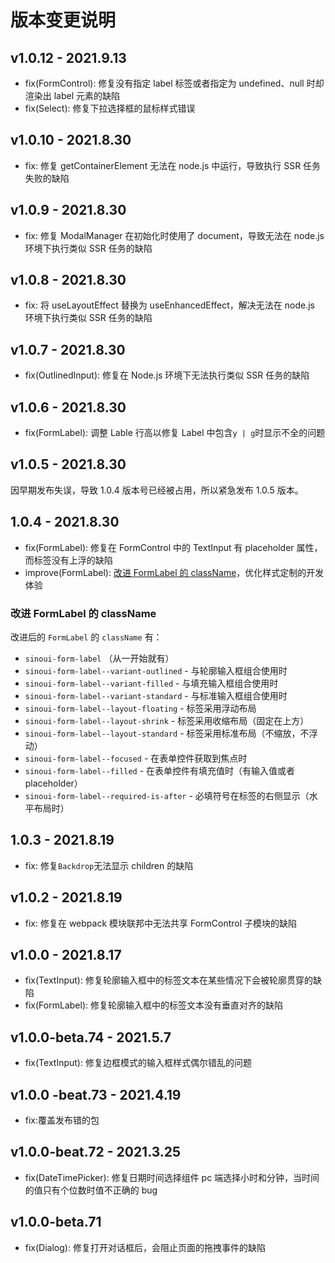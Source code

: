 # 版本变更说明

## v1.0.12 - 2021.9.13

- fix(FormControl): 修复没有指定 label 标签或者指定为 undefined、null 时却渲染出 label 元素的缺陷
- fix(Select): 修复下拉选择框的鼠标样式错误

## v1.0.10 - 2021.8.30

- fix: 修复 getContainerElement 无法在 node.js 中运行，导致执行 SSR 任务失败的缺陷

## v1.0.9 - 2021.8.30

- fix: 修复 ModalManager 在初始化时使用了 document，导致无法在 node.js 环境下执行类似 SSR 任务的缺陷

## v1.0.8 - 2021.8.30

- fix: 将 useLayoutEffect 替换为 useEnhancedEffect，解决无法在 node.js 环境下执行类似 SSR 任务的缺陷

## v1.0.7 - 2021.8.30

- fix(OutlinedInput): 修复在 Node.js 环境下无法执行类似 SSR 任务的缺陷

## v1.0.6 - 2021.8.30

- fix(FormLabel): 调整 Lable 行高以修复 Label 中包含`y | g`时显示不全的问题

## v1.0.5 - 2021.8.30

因早期发布失误，导致 1.0.4 版本号已经被占用，所以紧急发布 1.0.5 版本。

## 1.0.4 - 2021.8.30

- fix(FormLabel): 修复在 FormControl 中的 TextInput 有 placeholder 属性，而标签没有上浮的缺陷
- improve(FormLabel): [改进 FormLabel 的 className](#改进-formlabel-的-classname)，优化样式定制的开发体验

### 改进 FormLabel 的 className

改进后的 `FormLabel` 的 `className` 有：

- `sinoui-form-label` （从一开始就有）
- `sinoui-form-label--variant-outlined` - 与轮廓输入框组合使用时
- `sinoui-form-label--variant-filled` - 与填充输入框组合使用时
- `sinoui-form-label--variant-standard` - 与标准输入框组合使用时
- `sinoui-form-label--layout-floating` - 标签采用浮动布局
- `sinoui-form-label--layout-shrink` - 标签采用收缩布局（固定在上方）
- `sinoui-form-label--layout-standard` - 标签采用标准布局（不缩放，不浮动）
- `sinoui-form-label--focused` - 在表单控件获取到焦点时
- `sinoui-form-label--filled` - 在表单控件有填充值时（有输入值或者 placeholder）
- `sinoui-form-label--required-is-after` - 必填符号在标签的右侧显示（水平布局时）

## 1.0.3 - 2021.8.19

- fix: 修复`Backdrop`无法显示 children 的缺陷

## v1.0.2 - 2021.8.19

- fix: 修复在 webpack 模块联邦中无法共享 FormControl 子模块的缺陷

## v1.0.0 - 2021.8.17

- fix(TextInput): 修复轮廓输入框中的标签文本在某些情况下会被轮廓贯穿的缺陷
- fix(FormLabel): 修复轮廓输入框中的标签文本没有垂直对齐的缺陷

## v1.0.0-beta.74 - 2021.5.7

- fix(TextInput): 修复边框模式的输入框样式偶尔错乱的问题

## v1.0.0 -beat.73 - 2021.4.19

- fix:覆盖发布错的包

## v1.0.0-beat.72 - 2021.3.25

- fix(DateTimePicker): 修复日期时间选择组件 pc 端选择小时和分钟，当时间的值只有个位数时值不正确的 bug

## v1.0.0-beta.71

- fix(Dialog): 修复打开对话框后，会阻止页面的拖拽事件的缺陷
